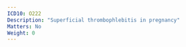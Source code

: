 ```yaml
---
ICD10: O222
Description: "Superficial thrombophlebitis in pregnancy"
Matters: No
Weight: 0
---
```


